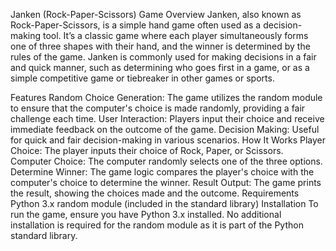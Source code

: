 Janken (Rock-Paper-Scissors) Game
Overview
Janken, also known as Rock-Paper-Scissors, is a simple hand game often used as a decision-making tool. It’s a classic game where each player simultaneously forms one of three shapes with their hand, and the winner is determined by the rules of the game. Janken is commonly used for making decisions in a fair and quick manner, such as determining who goes first in a game, or as a simple competitive game or tiebreaker in other games or sports.

Features
Random Choice Generation: The game utilizes the random module to ensure that the computer's choice is made randomly, providing a fair challenge each time.
User Interaction: Players input their choice and receive immediate feedback on the outcome of the game.
Decision Making: Useful for quick and fair decision-making in various scenarios.
How It Works
Player Choice: The player inputs their choice of Rock, Paper, or Scissors.
Computer Choice: The computer randomly selects one of the three options.
Determine Winner: The game logic compares the player's choice with the computer's choice to determine the winner.
Result Output: The game prints the result, showing the choices made and the outcome.
Requirements
Python 3.x
random module (included in the standard library)
Installation
To run the game, ensure you have Python 3.x installed. No additional installation is required for the random module as it is part of the Python standard library.
